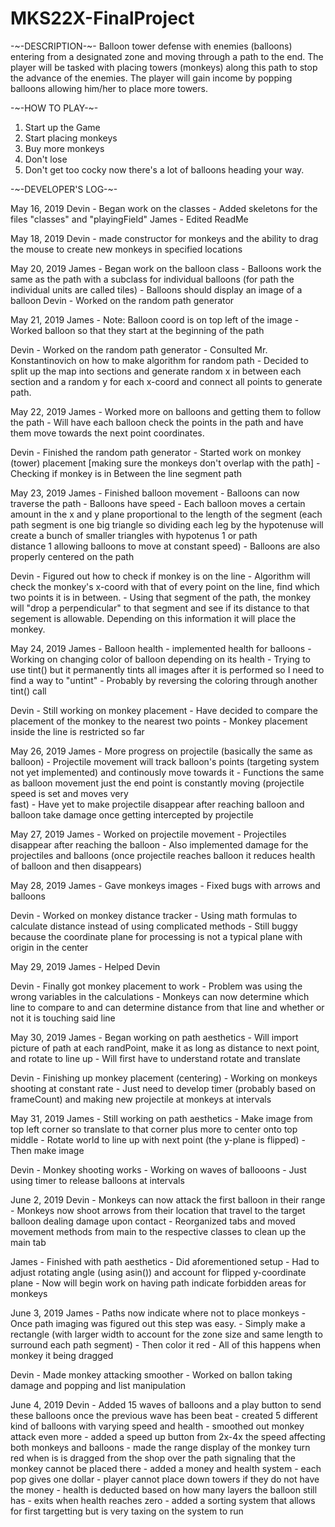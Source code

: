 # MKS22X-FinalProject

-~-DESCRIPTION-~-
Balloon tower defense with enemies (balloons) entering from a designated zone and moving through a path to the end. The player will be tasked with placing towers (monkeys) along this path to stop the advance of the enemies. The player will gain income by popping balloons  allowing him/her to place more towers. 



-~-HOW TO PLAY-~-
1. Start up the Game
2. Start placing monkeys
3. Buy more monkeys
4. Don't lose
5. Don't get too cocky now there's a lot of balloons heading your way.



-~-DEVELOPER'S LOG-~-

May 16, 2019
Devin - Began work on the classes
      - Added skeletons for the files "classes" and "playingField"
James - Edited ReadMe

May 18, 2019
Devin - made constructor for monkeys and the ability to drag the mouse to create new monkeys in specified locations

May 20, 2019
James - Began work on the balloon class
      - Balloons work the same as the path with a subclass for individual balloons (for path the individual units are called tiles)
      - Balloons should display an image of a balloon
Devin - Worked on the random path generator

May 21, 2019
James - Note: Balloon coord is on top left of the image
      - Worked balloon so that they start at the beginning of the path
      
Devin - Worked on the random path generator
      - Consulted Mr. Konstantinovich on how to make algorithm for random path
      - Decided to split up the map into sections and generate random x in between each section and a random y for each x-coord 
        and connect all points to generate path.
      
May 22, 2019
James - Worked more on balloons and getting them to follow the path
      - Will have each balloon check the points in the path and have them move towards the next point coordinates.
      
Devin - Finished the random path generator
      - Started work on monkey (tower) placement [making sure the monkeys don't overlap with the path]
      - Checking if monkey is in Between the line segment path
      
May 23, 2019
James - Finished balloon movement
      - Balloons can now traverse the path
      - Balloons have speed
      - Each balloon moves a certain amount in the x and y plane proportional to the length of the segment (each path segment is 
        one big triangle so dividing each leg by the hypotenuse will create a bunch of smaller triangles with hypotenus 1 or path   
        distance 1 allowing balloons to move at constant speed)
      - Balloons are also properly centered on the path
      
Devin - Figured out how to check if monkey is on the line
      - Algorithm will check the monkey's x-coord with that of every point on the line, find which two points it is in between.
      - Using that segment of the path, the monkey will "drop a perpendicular" to that segment and see if its distance to that           
        segement is allowable. Depending on this information it will place the monkey.
      
May 24, 2019
James - Balloon health - implemented health for balloons
      - Working on changing color of balloon depending on its health
      - Trying to use tint() but it permanently tints all images after it is performed so I need to find a way to "untint"
      - Probably by reversing the coloring through another tint() call

Devin - Still working on monkey placement
      - Have decided to compare the placement of the monkey to the nearest two points
      - Monkey placement inside the line is restricted so far

May 26, 2019
James - More progress on projectile (basically the same as balloon)
      - Projectile movement will track balloon's points (targeting system not yet implemented) and continously move towards it
      - Functions the same as balloon movement just the end point is constantly moving (projectile speed is set and moves very      
        fast)
      - Have yet to make projectile disappear after reaching balloon and balloon take damage once getting intercepted by 
        projectile

May 27, 2019
James - Worked on projectile movement
      - Projectiles disappear after reaching the balloon
      - Also implemented damage for the projectiles and balloons (once projectile reaches balloon it reduces health of balloon 
        and then disappears)
        
May 28, 2019
James - Gave monkeys images
      - Fixed bugs with arrows and balloons

Devin - Worked on monkey distance tracker
      - Using math formulas to calculate distance instead of using complicated methods
      - Still buggy because the coordinate plane for processing is not a typical plane with origin in the center

May 29, 2019
James - Helped Devin

Devin - Finally got monkey placement to work
      - Problem was using the wrong variables in the calculations
      - Monkeys can now determine which line to compare to and can determine distance from that line and whether or not it is 
        touching said line

May 30, 2019
James - Began working on path aesthetics
      - Will import picture of path at each randPoint, make it as long as distance to next point, and rotate to line up
      - Will first have to understand rotate and translate

Devin - Finishing up monkey placement (centering)
      - Working on monkeys shooting at constant rate
      - Just need to develop timer (probably based on frameCount) and making new projectile at monkeys at intervals
      
May 31, 2019
James - Still working on path aesthetics
      - Make image from top left corner so translate to that corner plus more to center onto top middle
      - Rotate world to line up with next point (the y-plane is flipped)
      - Then make image
      
Devin - Monkey shooting works
      - Working on waves of ballooons
      - Just using timer to release balloons at intervals
      
June 2, 2019
Devin - Monkeys can now attack the first balloon in their range
      - Monkeys now shoot arrows from their location that travel to the target balloon dealing damage upon contact
      - Reorganized tabs and moved movement methods from main to the respective classes to clean up the main tab
      
James - Finished with path aesthetics
      - Did aforementioned setup
      - Had to adjust rotating angle (using asin()) and account for flipped y-coordinate plane
      - Now will begin work on having path indicate forbidden areas for monkeys
      
June 3, 2019
James - Paths now indicate where not to place monkeys
      - Once path imaging was figured out this step was easy.
      - Simply make a rectangle (with larger width to account for the zone size and same length to surround each path segment)
      - Then color it red
      - All of this happens when monkey it being dragged

Devin - Made monkey attacking smoother
      - Worked on ballon taking damage and popping and list manipulation
   
June 4, 2019
Devin - Added 15 waves of balloons and a play button to send these balloons once the previous wave has been beat
      - created 5 different kind of balloons with varying speed and health
      - smoothed out monkey attack even more
      - added a speed up button from 2x-4x the speed affecting both monkeys and balloons
      - made the range display of the monkey turn red when is is dragged from the shop over the path signaling that the monkey cannot be         placed there
      - added a money and health system 
            - each pop gives one dollar
            - player cannot place down towers if they do not have the money
            - health is deducted based on how many layers the balloon still has
            - exits when health reaches zero
      - added a sorting system that allows for first targetting but is very taxing on the system to run
      
      
